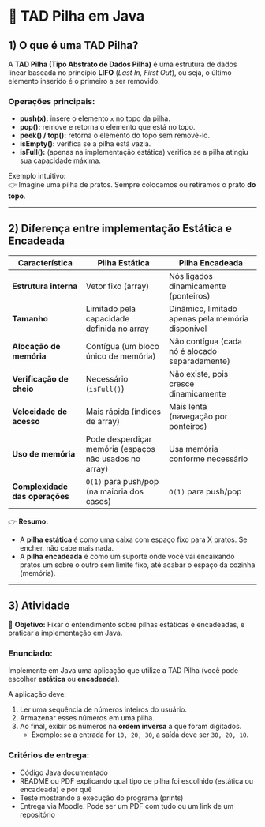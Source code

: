 # 📘 TAD Pilha em Java

## 1) O que é uma TAD Pilha?
A **TAD Pilha (Tipo Abstrato de Dados Pilha)** é uma estrutura de dados linear baseada no princípio **LIFO** (*Last In, First Out*), ou seja, o último elemento inserido é o primeiro a ser removido.  

### Operações principais:
- **push(x):** insere o elemento `x` no topo da pilha.  
- **pop():** remove e retorna o elemento que está no topo.  
- **peek() / top():** retorna o elemento do topo sem removê-lo.  
- **isEmpty():** verifica se a pilha está vazia.  
- **isFull():** (apenas na implementação estática) verifica se a pilha atingiu sua capacidade máxima.  

Exemplo intuitivo:  
👉 Imagine uma pilha de pratos. Sempre colocamos ou retiramos o prato **do topo**.

---

## 2) Diferença entre implementação Estática e Encadeada

| Característica | Pilha Estática | Pilha Encadeada |
|----------------|---------------|----------------|
| **Estrutura interna** | Vetor fixo (array) | Nós ligados dinamicamente (ponteiros) |
| **Tamanho** | Limitado pela capacidade definida no array | Dinâmico, limitado apenas pela memória disponível |
| **Alocação de memória** | Contígua (um bloco único de memória) | Não contígua (cada nó é alocado separadamente) |
| **Verificação de cheio** | Necessário (`isFull()`) | Não existe, pois cresce dinamicamente |
| **Velocidade de acesso** | Mais rápida (índices de array) | Mais lenta (navegação por ponteiros) |
| **Uso de memória** | Pode desperdiçar memória (espaços não usados no array) | Usa memória conforme necessário |
| **Complexidade das operações** | `O(1)` para push/pop (na maioria dos casos) | `O(1)` para push/pop |

👉 **Resumo:**  
- A **pilha estática** é como uma caixa com espaço fixo para X pratos. Se encher, não cabe mais nada.  
- A **pilha encadeada** é como um suporte onde você vai encaixando pratos um sobre o outro sem limite fixo, até acabar o espaço da cozinha (memória).  

---

## 3) Atividade

📌 **Objetivo:** Fixar o entendimento sobre pilhas estáticas e encadeadas, e praticar a implementação em Java.

### Enunciado:
Implemente em Java uma aplicação que utilize a TAD Pilha (você pode escolher **estática** ou **encadeada**).  

A aplicação deve:  
1. Ler uma sequência de números inteiros do usuário.  
2. Armazenar esses números em uma pilha.  
3. Ao final, exibir os números na **ordem inversa** à que foram digitados.  
   - Exemplo: se a entrada for `10, 20, 30`, a saída deve ser `30, 20, 10`.  


### Critérios de entrega:
- Código Java documentado
- README ou PDF explicando qual tipo de pilha foi escolhido (estática ou encadeada) e por quê
- Teste mostrando a execução do programa (prints)
- Entrega via Moodle. Pode ser um PDF com tudo ou um link de um repositório
